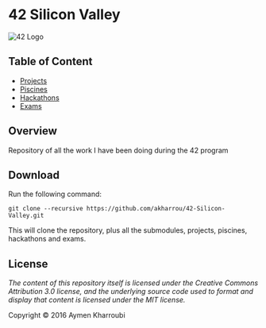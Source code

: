 # 42 Silicon Valley

![42 Logo]()

## Table of Content

* [Projects](Projects/)
* [Piscines](Piscines/)
* [Hackathons](Hackathons/)
* [Exams](Exams/)


## Overview

Repository of all the work I have been doing during the 42 program

## Download

Run the following command:

`git clone --recursive https://github.com/akharrou/42-Silicon-Valley.git`

This will clone the repository, plus all the submodules,
projects, piscines, hackathons and exams.

## License

*The content of this repository itself is licensed under the Creative Commons
Attribution 3.0 license, and the underlying source code used to format and
display that content is licensed under the MIT license.*

Copyright © 2016 Aymen Kharroubi
